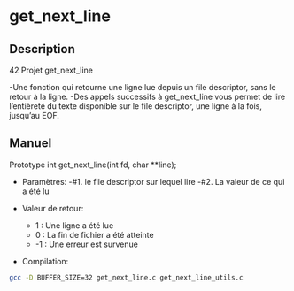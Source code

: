 # get_next_line
## Description
42 Projet get_next_line

-Une fonction qui retourne une ligne lue depuis un file descriptor, sans le retour à la ligne.
-Des appels successifs à get_next_line vous permet de
lire l’entièreté du texte disponible sur le file descriptor, une ligne à la fois, jusqu’au
EOF.

## Manuel
Prototype int get_next_line(int fd, char **line);

- Paramètres:
  -#1. le file descriptor sur lequel lire
  -#2. La valeur de ce qui a été lu

- Valeur de retour:
  - 1 : Une ligne a été lue
  - 0 : La fin de fichier a été atteinte
  - -1 : Une erreur est survenue

- Compilation: 
```bash
gcc -D BUFFER_SIZE=32 get_next_line.c get_next_line_utils.c
```
